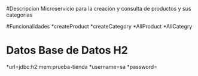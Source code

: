 #Descripcion 
Microservicio para la creación y consulta de productos y sus categorias

#Funcionalidades
*createProduct
*createCategory
*AllProduct
*AllCategry

# Datos Base de Datos H2
*url=jdbc:h2:mem:prueba-tienda
*username=sa
*password=

